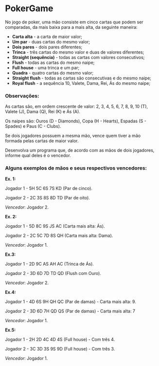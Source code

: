 # PokerGame

No jogo de poker, uma mão consiste em cinco cartas que podem ser comparadas, da mais baixa para a mais alta, da seguinte maneira:

* **Carta alta** - a carta de maior valor;
* **Um par** - duas cartas do mesmo valor;
* **Dois pares** - dois pares diferentes;
* **Trinca** - três cartas do mesmo valor e duas de valores diferentes;
* **Straight (sequência)** - todas as cartas com valores consecutivos;
* **Flush** - todas as cartas do mesmo naipe;
* **Full house** - uma trinca e um par;
* **Quadra** - quatro cartas do mesmo valor;
* **Straight flush** - todas as cartas são consecutivas e do mesmo naipe;
* **Royal flush** - a sequência 10, Valete, Dama, Rei, Ás do mesmo naipe;

### **Observações:**

As cartas são, em ordem crescente de valor: 2, 3, 4, 5, 6, 7, 8, 9, 10 (T), Valete (J), Dama (Q), Rei (K) e Ás (A).

Os naipes são: Ouros (D - Diamonds), Copa (H - Hearts), Espadas (S - Spades) e Paus (C - Clubs).

Se dois jogadores possuem a mesma mão, vence quem tiver a mão formada pelas cartas de maior valor.

Desenvolva um programa que, de acordo com as mãos de dois jogadores, informe qual deles é o vencedor.

### Alguns exemplos de mãos e seus respectivos vencedores:

**Ex. 1:**

Jogador 1 - 5H 5C 6S 7S KD (Par de cinco).

Jogador 2 - 2C 3S 8S 8D TD (Par de oito).

*Vencedor*: Jogador 2.

**Ex. 2:**

Jogador 1 - 5D 8C 9S JS AC (Carta mais alta: Ás).

Jogador 2 - 2C 5C 7D 8S QH (Carta mais alta: Dama).

*Vencedor*: Jogador 1.

**Ex.3:**

Jogador 1 - 2D 9C AS AH AC (Trinca de Ás).

Jogador 2 - 3D 6D 7D TD QD (Flush com Ouro).

*Vencedor*: Jogador 2.

**Ex.4:**

Jogador 1 - 4D 6S 9H QH QC (Par de damas) - Carta mais alta: 9.

Jogador 2 - 3D 6D 7H QD QS (Par de damas) - Carta mais alta: 7

*Vencedor*: Jogador 1.

**Ex.5:**

Jogador 1 - 2H 2D 4C 4D 4S (Full house) - Com três 4.

Jogador 2 - 3C 3D 3S 9S 9D (Full house) - Com três 3.

*Vencedor*: Jogador 1.
